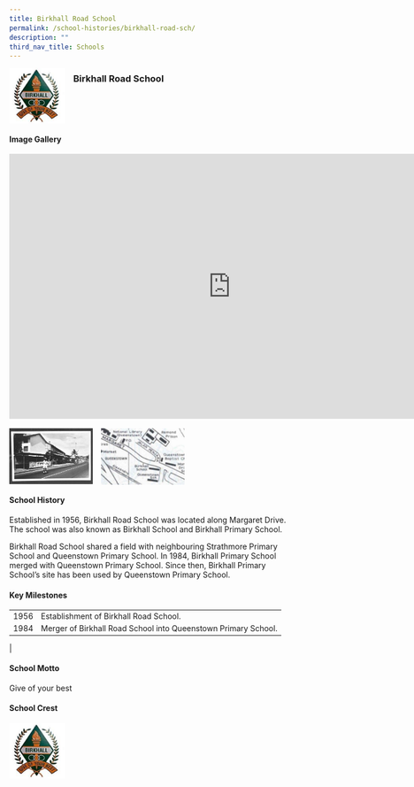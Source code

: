 ```yaml
---
title: Birkhall Road School
permalink: /school-histories/birkhall-road-sch/
description: ""
third_nav_title: Schools
---
```

<img align="left" style="width:20%;margin-right:15px;" src="/images/birkhallroadsch1.png">

### **Birkhall Road School**

<br clear="left">

#### **Image Gallery**
<iframe src="https://docs.google.com/presentation/d/e/2PACX-1vTMKjJdwetH5DadALChVAKsurkTmHpQolDEmogKPg-ddGv3bHObTuj-XbfzXk2KshfbNTIwxDMOEZ1M/embed?start=false&amp;loop=true&amp;delayms=5000" frameborder="0" width="800" height="479" allowfullscreen="true"></iframe>
<p><a href="https://staging.d1yxymztqoj7qn.amplifyapp.com/images/birkhallroadsch2.jpg">  
<img align="left" style="width:30%;margin-right:15px;" src="/images/birkhallroadsch2.jpg">
</a></p>

<p><a href="https://staging.d1yxymztqoj7qn.amplifyapp.com/images/birkhallroadsch3.jpg">  
<img align="left" style="width:30%;margin-right:15px;" src="/images/birkhallroadsch3.jpg">
</a></p>

<br clear="left">

#### **School History**
Established in 1956, Birkhall Road School was located along Margaret Drive. The school was also known as Birkhall School and Birkhall Primary School.  
  
Birkhall Road School shared a field with neighbouring Strathmore Primary School and Queenstown Primary School. In 1984, Birkhall Primary School merged with Queenstown Primary School. Since then, Birkhall Primary School’s site has been used by Queenstown Primary School.

#### **Key Milestones**

|  |  |
|:---:|---|
| 1956 | Establishment of Birkhall Road School. |
| 1984 | Merger of Birkhall Road School into Queenstown Primary School. |
|

#### **School Motto**
Give of your best

#### **School Crest**
<img align="left" style="width:20%;margin-right:15px;" src="/images/birkhallroadsch1.png">

<br clear="left">
